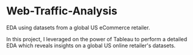# Web-Traffic-Analysis

EDA using datasets from a global US eCommerce retailer.

In this project, I leveraged on the power of Tableau to perform a detailed EDA which reveals insights on a global US online retailer's datasets.
